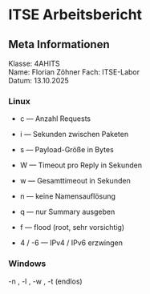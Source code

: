 # ITSE Arbeitsbericht
## Meta Informationen
Klasse: 4AHITS  
Name: Florian Zöhner 
Fach: ITSE-Labor   
Datum: 13.10.2025     
 
 
### Linux
 
- c <count> — Anzahl Requests
 
- i <interval> — Sekunden zwischen Paketen
 
- s <size> — Payload-Größe in Bytes
 
- W <timeout> — Timeout pro Reply in Sekunden
 
- w <deadline> — Gesamttimeout in Sekunden
 
- n — keine Namensauflösung
 
- q — nur Summary ausgeben
 
- f — flood (root, sehr vorsichtig)
 
- 4 / -6 — IPv4 / IPv6 erzwingen

### Windows
 
-n <count>, -l <size>, -w <timeout-ms>, -t (endlos)

